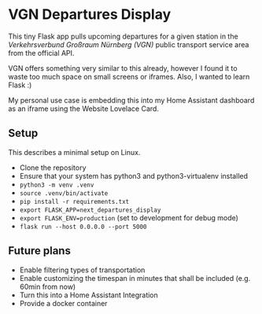 # VGN Departures Display

This tiny Flask app pulls upcoming departures for a given station in the *Verkehrsverbund Großraum Nürnberg (VGN)* public transport service area from the official API.

VGN offers something very similar to this already, however I found it to waste too much space on small screens or iframes.
Also, I wanted to learn Flask :)

My personal use case is embedding this into my Home Assistant dashboard as an iframe using the Website Lovelace Card.

## Setup
This describes a minimal setup on Linux.

- Clone the repository
- Ensure that your system has python3 and python3-virtualenv installed
- `python3 -m venv .venv`
- `source .venv/bin/activate`
- `pip install -r requirements.txt`
- `export FLASK_APP=next_departures_display`
- `export FLASK_ENV=production` (set to development for debug mode)
- `flask run --host 0.0.0.0 --port 5000`

## Future plans
- Enable filtering types of transportation
- Enable customizing the timespan in minutes that shall be included (e.g. 60min from now)
- Turn this into a Home Assistant Integration
- Provide a docker container
